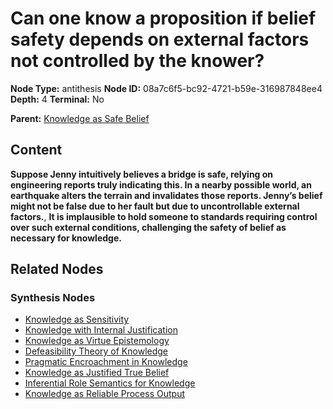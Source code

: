 # Can one know a proposition if belief safety depends on external factors not controlled by the knower?

**Node Type:** antithesis
**Node ID:** 08a7c6f5-bc92-4721-b59e-316987848ee4
**Depth:** 4
**Terminal:** No

**Parent:** [Knowledge as Safe Belief](knowledge-as-safe-belief-synthesis-d67bc335-3ba1-4bc1-b406-c63cbe6ec841.md)

## Content

**Suppose Jenny intuitively believes a bridge is safe, relying on engineering reports truly indicating this. In a nearby possible world, an earthquake alters the terrain and invalidates those reports. Jenny’s belief might not be false due to her fault but due to uncontrollable external factors.**, **It is implausible to hold someone to standards requiring control over such external conditions, challenging the safety of belief as necessary for knowledge.**

## Related Nodes

### Synthesis Nodes

- [Knowledge as Sensitivity](knowledge-as-sensitivity-synthesis-6201f365-4240-4bdf-8da4-97bec99815a2.md)
- [Knowledge with Internal Justification](knowledge-with-internal-justification-synthesis-28c17ec2-70a6-4309-aeb0-ef051679fbdf.md)
- [Knowledge as Virtue Epistemology](knowledge-as-virtue-epistemology-synthesis-4b465d49-9c6f-4eca-825e-d63397bd6611.md)
- [Defeasibility Theory of Knowledge](defeasibility-theory-of-knowledge-synthesis-4384a7d1-2075-459c-999a-e3252d389725.md)
- [Pragmatic Encroachment in Knowledge](pragmatic-encroachment-in-knowledge-synthesis-cd574553-a104-4111-868d-325c29028188.md)
- [Knowledge as Justified True Belief](knowledge-as-justified-true-belief-synthesis-6c62dce5-8940-4cb9-a648-62fb6dc57e22.md)
- [Inferential Role Semantics for Knowledge](inferential-role-semantics-for-knowledge-synthesis-f72bb51a-7fd4-43f7-afec-6ff785c0caf7.md)
- [Knowledge as Reliable Process Output](knowledge-as-reliable-process-output-synthesis-766f8449-90a2-4100-9f1b-a8be331387fd.md)
